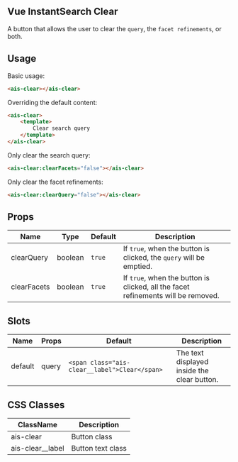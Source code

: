 Vue InstantSearch Clear
---

A button that allows the user to clear the `query`, the `facet refinements`, or both.

## Usage

Basic usage:

```html
<ais-clear></ais-clear>
```

Overriding the default content:

```html
<ais-clear>
	<template>
		Clear search query
	</template>
</ais-clear>
```

Only clear the search query:

```html
<ais-clear:clearFacets="false"></ais-clear>
```

Only clear the facet refinements:

```html
<ais-clear:clearQuery="false"></ais-clear>
```

## Props

| Name        | Type    | Default | Description                                                                     |
|-------------|---------|---------|---------------------------------------------------------------------------------|
| clearQuery  | boolean | `true`  | If `true`, when the button is clicked, the `query` will be emptied.               |
| clearFacets | boolean | `true`  | If `true`, when the button is clicked, all the facet refinements will be removed. |

## Slots

| Name    | Props | Default                                              | Description                                 |
|---------|-------|------------------------------------------------------|---------------------------------------------|
| default | query | `<span class="ais-clear__label">Clear</span>` | The text displayed inside the clear button. |

## CSS Classes

| ClassName               | Description       |
|-------------------------|-------------------|
| ais-clear        | Button class      |
| ais-clear__label | Button text class |
